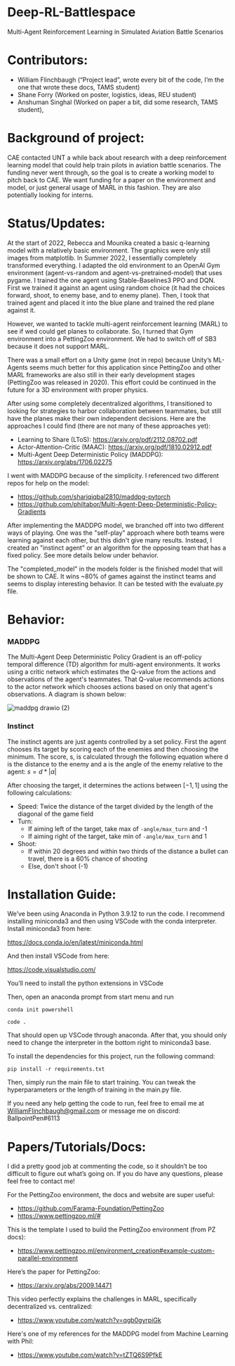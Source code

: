 # Deep-RL-Battlespace
Multi-Agent Reinforcement Learning in Simulated Aviation Battle Scenarios
 
# Contributors:
- William Flinchbaugh (“Project lead”, wrote every bit of the code, I’m the one that wrote these docs, TAMS student)
- Shane Forry (Worked on poster, logistics, ideas, REU student)
- Anshuman Singhal (Worked on paper a bit, did some research, TAMS student), 
 
# Background of project:
CAE contacted UNT a while back about research with a deep reinforcement learning model that could help train pilots in aviation battle scenarios. The funding never went through, so the goal is to create a working model to pitch back to CAE. We want funding for a paper on the environment and model, or just general usage of MARL in this fashion. They are also potentially looking for interns.
 
# Status/Updates:
At the start of 2022, Rebecca and Mounika created a basic q-learning model with a relatively basic environment. The graphics were only still images from matplotlib.
In Summer 2022, I essentially completely transformed everything. I adapted the old environment to an OpenAI Gym environment (agent-vs-random and agent-vs-pretrained-model) that uses pygame. I trained the one agent using Stable-Baselines3 PPO and DQN. First we trained it against an agent using random choice (it had the choices forward, shoot, to enemy base, and to enemy plane). Then, I took that trained agent and placed it into the blue plane and trained the red plane against it.
 
However, we wanted to tackle multi-agent reinforcement learning (MARL) to see if wed could get planes to collaborate. So, I turned that Gym environment into a PettingZoo environment. We had to switch off of SB3 because it does not support MARL.
 
There was a small effort on a Unity game (not in repo) because Unity’s ML-Agents seems much better for this application since PettingZoo and other MARL frameworks are also still in their early development stages (PettingZoo was released in 2020). This effort could be continued in the future for a 3D environment with proper physics.
 
After using some completely decentralized algorithms, I transitioned to looking for strategies to harbor collaboration between teammates, but still have the planes make their own independent decisions. Here are the approaches I could find (there are not many of these approaches yet):
- Learning to Share (LToS): https://arxiv.org/pdf/2112.08702.pdf
- Actor-Attention-Critic (MAAC): https://arxiv.org/pdf/1810.02912.pdf
- Multi-Agent Deep Deterministic Policy (MADDPG): https://arxiv.org/abs/1706.02275

I went with MADDPG because of the simplicity. I referenced two different repos for help on the model:
- https://github.com/shariqiqbal2810/maddpg-pytorch
- https://github.com/philtabor/Multi-Agent-Deep-Deterministic-Policy-Gradients
 
After implementing the MADDPG model, we branched off into two different ways of playing. One was the "self-play" approach where both teams were learning against each other, but this didn't give many results. Instead, I created an "instinct agent" or an algorithm for the opposing team that has a fixed policy. See more details below under behavior.

The "completed_model" in the models folder is the finished model that will be shown to CAE. It wins ~80% of games against the instinct teams and seems to display interesting behavior. It can be tested with the evaluate.py file.

# Behavior:
### MADDPG
The Multi-Agent Deep Deterministic Policy Gradient is an off-policy temporal difference (TD) algorithm for multi-agent environments. It works using a critic network which estimates the Q-value from the actions and observations of the agent's teammates. That Q-value recommends actions to the actor network which chooses actions based on only that agent's observations. A diagram is shown below:

![maddpg drawio (2)](https://user-images.githubusercontent.com/65684280/208565295-d1e9f080-af33-4a6f-aa94-f604f21e228a.png)

### Instinct
The instinct agents are just agents controlled by a set policy. First the agent chooses its target by scoring each of the enemies and then choosing the minimum. The score, s, is calculated through the following equation where d is the distance to the enemy and a is the angle of the enemy relative to the agent:
$s = d*\lvert a\rvert$

After choosing the target, it determines the actions between $[-1, 1]$ using the following calculations:
- Speed: Twice the distance of the target divided by the length of the diagonal of the game field
- Turn: 
    - If aiming left of the target, take max of `-angle/max_turn` and -1
    - If aiming right of the target, take min of `-angle/max_turn` and 1
- Shoot:
    - If within 20 degrees and within two thirds of the distance a bullet can travel, there is a 60% chance of shooting
    - Else, don't shoot (-1)
   
# Installation Guide:
We’ve been using Anaconda in Python 3.9.12 to run the code. I recommend installing miniconda3 and then using VSCode with the conda interpreter. Install miniconda3 from here:
 
https://docs.conda.io/en/latest/miniconda.html
 
And then install VSCode from here:
 
https://code.visualstudio.com/
 
You’ll need to install the python extensions in VSCode
 
Then, open an anaconda prompt from start menu and run
 
`conda init powershell`

`code .`

That should open up VSCode through anaconda. After that, you should only need to change the interpreter in the bottom right to miniconda3 base.
 
To install the dependencies for this project, run the following command:
 
`pip install -r requirements.txt`

Then, simply run the main file to start training. You can tweak the hyperparameters or the length of training in the main.py file.
 
If you need any help getting the code to run, feel free to email me at WilliamFlinchbaugh@gmail.com or message me on discord: BallpointPen#6113
 
# Papers/Tutorials/Docs:
I did a pretty good job at commenting the code, so it shouldn’t be too difficult to figure out what’s going on. If you do have any questions, please feel free to contact me!

For the PettingZoo environment, the docs and website are super useful:
- https://github.com/Farama-Foundation/PettingZoo
- https://www.pettingzoo.ml/#

This is the template I used to build the PettingZoo environment (from PZ docs):
- https://www.pettingzoo.ml/environment_creation#example-custom-parallel-environment 
 
Here’s the paper for PettingZoo:
- https://arxiv.org/abs/2009.14471
 
This video perfectly explains the challenges in MARL, specifically decentralized vs. centralized:
- https://www.youtube.com/watch?v=qgb0gyrpiGk

Here's one of my references for the MADDPG model from Machine Learning with Phil:
- https://www.youtube.com/watch?v=tZTQ6S9PfkE
